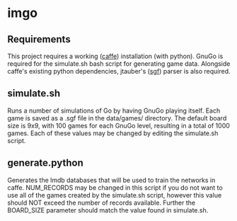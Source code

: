 # imgo

## Requirements

This project requires a working ([caffe](https://github.com/BVLC/caffe)) installation (with python).
GnuGo is required for the simulate.sh bash script for generating game data.
Alongside caffe's existing python dependencies, jtauber's ([sgf](https://github.com/jtauber/sgf)) parser is also required.

## simulate.sh

Runs a number of simulations of Go by having GnuGo playing itself. Each game is saved as a .sgf file in the data/games/ directory. The default board size is 9x9, with 100 games for each GnuGo level, resulting in a total of 1000 games. Each of these values may be changed by editing the simulate.sh script.

## generate.python

Generates the lmdb databases that will be used to train the networks in caffe. NUM_RECORDS may be changed in this script if you do not want to use all of the games created by the simulate.sh script, however this value should NOT exceed the number of records available. Further the BOARD_SIZE parameter should match the value found in simulate.sh.
